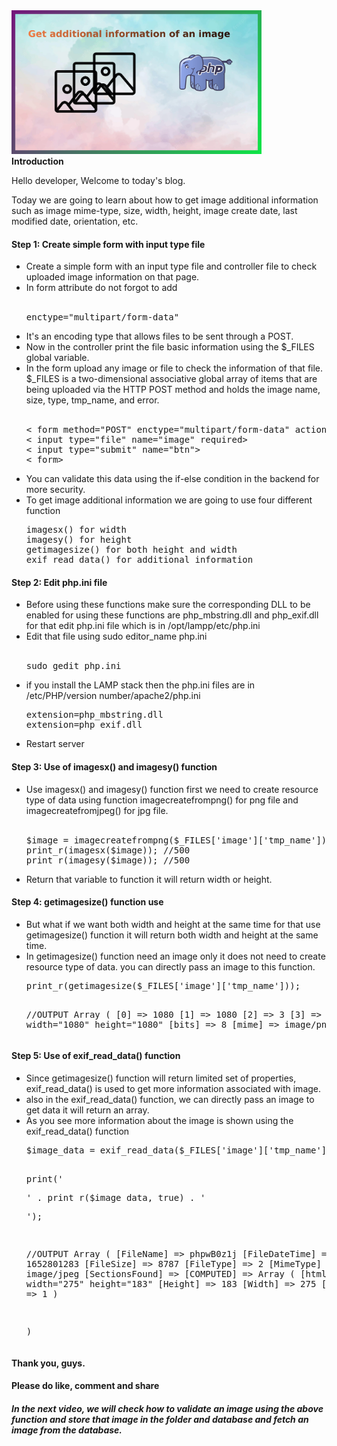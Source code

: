 <!DOCTYPE html>
<html>
<head>
<meta http-equiv="Content-Type" content="text/html; charset=UTF-8">
<meta http-equiv="X-UA-Compatible" content="IE=edge">
<meta name="viewport" content="width=device-width,initial-scale=1">
<meta name="description" content="Get Additional Information of an Image in PHP">
</head>
<body>

<div class="main">

<div class="separator"><a target="_blank" href="https://youtu.be/LG5JFVZCYUw"><img alt="" border="0" width="400" src="images/get_image_information.png"/></a></div>

<div class="intro">
<b>Introduction</b>
<p>Hello developer, Welcome to today's blog.</p>
<p>Today we are going to learn about how to get image additional information such as image mime-type, size, width, height, image create date, last modified date, orientation, etc.</p>
</div>

<div class="install_code">
<h4>Step 1: Create simple form with input type file</h4>
<ul>
<li>Create a simple form with an input type file and controller file to check uploaded image information on that page.</li>
<li>In form attribute do not forgot to add</li>
<br />
<pre class="prettyprint">
enctype="multipart/form-data"
</pre>
<li>It's an encoding type that allows files to be sent through a POST.</li>
<li>Now in the controller print the file basic information using the $_FILES global variable.</li>
<li>In the form upload any image or file to check the information of that file. $_FILES is a two-dimensional associative global array of items that are being uploaded via the HTTP POST method and holds the image name, size, type, tmp_name, and error. </li>
<br />
<pre class="prettyprint">
< form method="POST" enctype="multipart/form-data" action="controller.php">
< input type="file" name="image" required>
< input type="submit" name="btn">
< form>
</pre>    
<li>You can validate this data using the if-else condition in the backend for more security.</li>
<li>To get image additional information we are going to use four different function </li>
<pre class="prettyprint">
imagesx() for width
imagesy() for height
getimagesize() for both height and width
exif_read_data() for additional information
</pre>                 
</ul>

<h4>Step 2: Edit php.ini file</h4>
<ul>
<li>Before using these functions make sure the corresponding DLL to be enabled for using these functions are php_mbstring.dll and php_exif.dll for that edit php.ini file which is in /opt/lampp/etc/php.ini</li>
<li>Edit that file using sudo editor_name php.ini</li>
<br />
<pre class="prettyprint">
sudo gedit php.ini
</pre>
<li>if you install the LAMP stack then the php.ini files are in /etc/PHP/version number/apache2/php.ini</li>
<pre class="prettyprint">
extension=php_mbstring.dll
extension=php_exif.dll
</pre>
<li>Restart server</li>

</ul>

<h4>Step 3: Use of imagesx() and imagesy() function</h4>
<ul>
<li>Use imagesx() and imagesy() function first we need to create resource type of data using function imagecreatefrompng() for png file and imagecreatefromjpeg() for jpg file.</li>
<br />
<pre class="prettyprint">
$image = imagecreatefrompng($_FILES['image']['tmp_name']);
print_r(imagesx($image)); //500
print_r(imagesy($image)); //500
</pre>  
<li>Return that variable to function it will return width or height.</li>
</ul>

<h4>Step 4: getimagesize() function use</h4>
<ul>
<li>But what if we want both width and height at the same time for that use getimagesize() function it will return both width and height at the same time.</li>
<li>In getimagesize() function need an image only it does not need to create resource type of data. you can directly pass an image to this function.</li>
<pre class="prettyprint">
print_r(getimagesize($_FILES['image']['tmp_name']));

//OUTPUT
Array ( [0] => 1080 [1] => 1080 [2] => 3 [3] => width="1080" height="1080" [bits] => 8 [mime] => image/png ) 
</pre>

</ul>

<h4>Step 5: Use of exif_read_data() function</h4>
<ul>
<li>Since getimagesize() function will return limited set of properties, exif_read_data() is used to get more information associated with image.</li>
<li>also in the exif_read_data() function, we can directly pass an image to get data it will return an array.</li>
<li>As you see more information about the image is shown using the exif_read_data() function</li>
<pre class="prettyprint">
$image_data = exif_read_data($_FILES['image']['tmp_name']);

print('<pre>' . print_r($image_data, true) . '</pre>');

//OUTPUT
Array
(
[FileName] => phpwB0z1j
[FileDateTime] => 1652801283
[FileSize] => 8787
[FileType] => 2
[MimeType] => image/jpeg
[SectionsFound] => 
[COMPUTED] => Array
(
[html] => width="275" height="183"
[Height] => 183
[Width] => 275
[IsColor] => 1
)

)
</pre>
</ul>
</div>

<h4>Thank you, guys.</h4> 
<h4>Please do like, comment and share</h4>
<h5>In the next video, we will check how to validate an image using the above function and store that image in the folder and database and fetch an image from the database.</h5>  
</div>    
</body>
</html>
